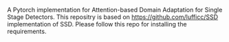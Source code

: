 
A Pytorch implementation for Attention-based Domain Adaptation for Single Stage Detectors. This 
repositry is based on https://github.com/lufficc/SSD implementation of SSD. Please follow this repo
for installing the requirements.
